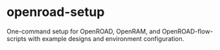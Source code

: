 # openroad-setup
One-command setup for OpenROAD, OpenRAM, and OpenROAD-flow-scripts with example designs and environment configuration.
